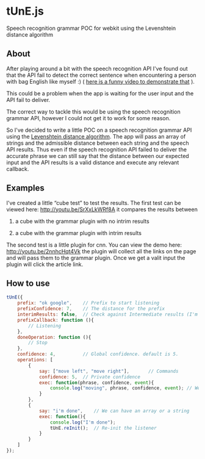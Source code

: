 # tUnE.js 
Speech recognition grammar POC for webkit using the Levenshtein distance algorithm

## About
After playing around a bit with the speech recognition API I've found out that the API fail to detect the correct sentence when encountering a person with bag English like myself :) ( [here is a funny video to demonstrate that](http://youtu.be/5FFRoYhTJQQ) ).

This could be a problem when the app is waiting for the user input and the API fail to deliver.

The correct way to tackle this would be using the speech recognition grammar API, however I could not get it to work for some reason.

So I've decided to write a little POC on a speech recognition grammar API using the [Levenshtein distance algorithm](http://en.wikipedia.org/wiki/Levenshtein_distance). 
The app will pass an array of strings and the admissible distance between each string and the speech API results. Thus even if the speech recognition API failed to deliver the accurate phrase we can still say that the distance between our expected input and the API results is a valid distance and execute any relevant callback.

## Examples
I've created a little “cube test” to test the results.
The first test can be viewed here: http://youtu.be/SrXxLkWRf8A
it compares the results between 


1. a cube with the grammar plugin with no intrim results

2. a cube with the grammar plugin with intrim results


The second test is a little plugin for cnn. You can view the demo here: http://youtu.be/2nnhcHqt4Vk
the plugin will collect all the links on the page and will pass them to the grammar plugin. Once we get a valit input the plugin will click the article link.

## How to use

```javascript
tUnE({
    prefix: "ok google",    // Prefix to start listening
    prefixConfidence: 7,    // The distance for the prefix
    interimResults: false,  // Check against Intermediate results (I'm still testing that).
    prefixCallback: function (){
        // Listening
    },
    doneOperation: function (){
        // Stop
    },
    confidence: 4,          // Global confidence. default is 5.
    operations: [
        {
            say: ["move left", "move right"],       // Commands
            confidence: 5,  // Private confidence
            exec: function(phrase, confidence, event){
                console.log("moving", phrase, confidence, event); // We have results
            }
        },
        {
            say: "i'm done",    // We can have an array or a string
            exec: function(){
                console.log("I'm done");
                tUnE.reInit();  // Re-init the listener
            }
        }                            
    ]
});
```

